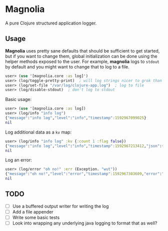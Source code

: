# Magnolia

A pure Clojure structured application logger.

## Usage

**Magnolia** uses pretty sane defaults that should be sufficient to get started, but if you want to change them, global initialization can be done using the helper methods exposed to the user. For example, **magnolia** logs to `stdout` by default and you might want to change that to log to a file.

``` clojure
user> (use '[magnolia.core :as log]')
user> (log/toggle-pretty-print)  ; will log strings nicer to grok than json
user> (log/set-file "/var/log/clojure-app.log")  ; log to file
user> (log/disable-stdout)  ; don't log to stdout
```

Basic usage:

``` clojure
user> (use '[magnolia.core :as log])
user> (log/info "info log")
{"message":"info log","level":"info","timestamp":1592967099025}
nil
```

Log additional data as a `kv` map:

``` clojure
user> (log/info "info log" :kv {:count 1 :flag false})
{"message":"info log","level":"info","timestamp":1592967213412,"json":{"count":1,"flag":false}}
nil
```

Log an error:

``` clojure
user> (log/error "oh no!" :err (Exception. "wut"))
{"message":"oh no!","level":"error","timestamp":1592967303609,"error":"java.lang.Exception: wut","stacktrace":"user$eval8937.invokeStatic(NO_SOURCE_FILE:488)\nuser$eval8937.invoke(NO_SOURCE_FILE:488)\nclojure.lang.Compiler.eval(Compiler.java:7177)\nclojure.lang.Compiler.eval(Compiler.java:7132)\nclojure.core$eval.invokeStatic(core.clj:3214)\nclojure.core$eval.invoke(core.clj:3210)\nnrepl.middleware.interruptible_eval$evaluate$fn__959$fn__960.invoke(interruptible_eval.clj:82)\nclojure.lang.AFn.applyToHelper(AFn.java:152)\nclojure.lang.AFn.applyTo(AFn.java:144)\nclojure.core$apply.invokeStatic(core.clj:665)\nclojure.core$with_bindings_STAR_.invokeStatic(core.clj:1973)\nclojure.core$with_bindings_STAR_.doInvoke(core.clj:1973)\nclojure.lang.RestFn.invoke(RestFn.java:425)\nnrepl.middleware.interruptible_eval$evaluate$fn__959.invoke(interruptible_eval.clj:82)\nclojure.main$repl$read_eval_print__9086$fn__9089.invoke(main.clj:437)\nclojure.main$repl$read_eval_print__9086.invoke(main.clj:437)\nclojure.main$repl$fn__9095.invoke(main.clj:458)\nclojure.main$repl.invokeStatic(main.clj:458)\nclojure.main$repl.doInvoke(main.clj:368)\nclojure.lang.RestFn.invoke(RestFn.java:1523)\nnrepl.middleware.interruptible_eval$evaluate.invokeStatic(interruptible_eval.clj:79)\nnrepl.middleware.interruptible_eval$evaluate.invoke(interruptible_eval.clj:56)\nnrepl.middleware.interruptible_eval$interruptible_eval$fn__990$fn__994.invoke(interruptible_eval.clj:145)\nclojure.lang.AFn.run(AFn.java:22)\nnrepl.middleware.session$session_exec$main_loop__1057$fn__1061.invoke(session.clj:202)\nnrepl.middleware.session$session_exec$main_loop__1057.invoke(session.clj:201)\nclojure.lang.AFn.run(AFn.java:22)\njava.base\/java.lang.Thread.run(Thread.java:832)"}
nil
```

## TODO

- [ ] Use a buffered output writer for writing the log
- [ ] Add a file appender
- [ ] Write some basic tests
- [ ] Look into wrapping any underlying java logging to format that as well?
